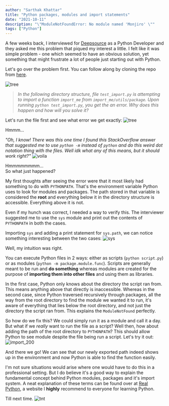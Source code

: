 ```yaml
---
author: "Sarthak Khattar"
title: "Python packages, modules and import statements"
date: "2021-10-11"
description: "\"ModuleNotFoundError: No module named 'Monjiro' \""
tags: ["Python"]
---
```


A few weeks back, I interviewed for [Deepsource](https://deepsource.io/) as a Python Developer and they asked me this problem that piqued my interest a little. I felt like it was simple problem - one which seemed to have an obvious solution, yet something that might frustrate a lot of people just starting out with Python.

Let's go over the problem first. You can follow along by cloning the repo from [here](https://github.com/srijan-deepsource/import-me).

![tree](/Blogomo/static/2_python_imports/tree.png)

> _In the following directory structure, file `test_import.py` is attempting to import a function `import_me` from `import_me/utils/package`. Upon running `python test_import.py`, you get the an error. Why does this happen and how will you solve it?_

Let's run the file first and see what error we get exactly:
![tree](/Blogomo/static/2_python_imports/error.png)

Hmmm...

_"Oh, I know! There was this one time I found this StackOverflow answer that suggested me to use `python -m` instead of `python` and do this weird dot notation thing with the files. Well idk what any of this means, but it should work right?"_
![voila](/Blogomo/static/2_python_imports/voila.png)

Hmmmmmmmm...  
So what just happened?

My first thoughts after seeing the error were that it most likely had something to do with `PYTHONPATH`. That's the environment variable Python uses to look for modules and packages. The path stored in that variable is considered the **root** and everything below it in the directory structure is accessible. Everything above it is not.

Even if my hunch was correct, I needed a way to verify this. The interviewer suggested me to use the `sys` module and print out the contents of `PYTHONPATH` in both the cases.

Importing `sys` and adding a print statement for `sys.path`,  we can notice something interesting between the two cases:
![sys](/Blogomo/static/2_python_imports/sys.png)

Well, my intuition was right.  

You can execute Python files in 2 ways: either as scripts (`python script.py`) or as modules (`python -m package.module.func`).
Scripts are generally meant to be run and **do something** whereas modules are created for the purpose of **importing them into other files** and using them as libraries.  

In the first case, Python only knows about the directory the script ran from. This means anything above that directly is inaccessible. Whereas in the second case, since Python traversed recursively through packages, all the way from the root directory to find the module we wanted it to run, it's aware of everything that lies below the root directory, and not just the directory the script ran from. This explains the `ModuleNotFound` perfectly.

So how do we fix this? We could simply run it as a module and call it a day.  
But what if we _really_ want to run the file as a script? Well then, how about adding the path of the root directory to `PYTHONPATH`? This should allow Python to see module despite the file being run a script. Let's try it out:
![import_200](/Blogomo/static/2_python_imports/import_200.png)

And there we go! We can see that our newly exported path indeed shows up in the environment and now Python is able to find the function easily.

I'm not sure situations would arise where one would have to do this in a professional setting. But I do believe it's a good way to explain the fundamental concept behind Python modules, packages and it's import system. A neat explanation of these terms can be found over at [Real Python](https://realpython.com/lessons/scripts-modules-packages-and-libraries/), a website I **highly** recommend to everyone for learning Python.

Till next time.
![tnt](/Blogomo/static/2_python_imports/tillnexttime.gif)